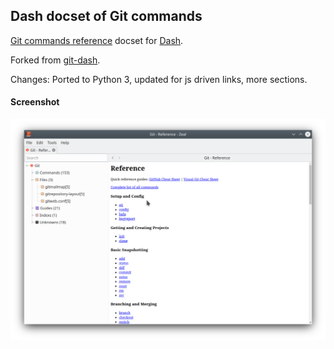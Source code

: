## Dash docset of Git commands

[Git commands reference](http://git-scm.com/docs) docset for [Dash](http://kapeli.com/dash).

Forked from [git-dash](https://github.com/iamaziz/git-dash).

Changes: Ported to Python 3, updated for js driven links, more sections.

#### Screenshot
![Git Commands Reference](./screenshot.png)
